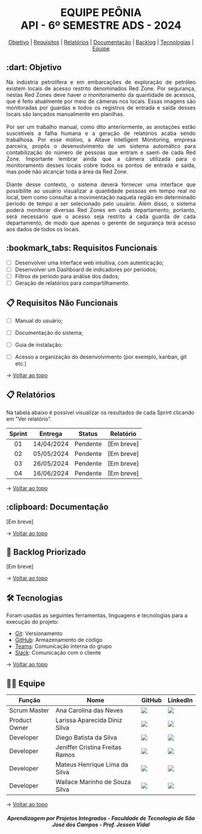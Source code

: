 <br id="topo">

<h1 align="center"> EQUIPE PEÔNIA </br> API - 6º SEMESTRE ADS - 2024 </h1>
<p align="center">
    <a href="#objetivo">Objetivo</a> | 
    <a href="#requisitos">Requisitos</a> | 
    <a href="#relatório">Relatórios</a> | 
    <a href="#documentacao">Documentação</a> |
    <a href="#projeto">Backlog</a> |
    <a href="#tecnologias">Tecnologias</a> | 
    <a href="#equipe">Equipe</a> 
</p>

<span id="objetivo">

<h2> :dart: Objetivo</h2>

<p align="justify">
  Na indústria petrolífera e em embarcações de exploração de petróleo existem locais de acesso restrito denominados Red Zone. Por segurança, nestas Red Zones deve haver o monitoramento da quantidade de acessos, que é feito atualmente por meio de câmeras nos locais. Essas imagens são monitoradas por guardas e todos os registros de entrada e saída desses locais são lançados manualmente em planilhas.
  <br>
  <br>
  Por ser um trabalho manual, como dito anteriormente, as anotações estão suscetíveis a falha humana e a geração de relatórios acaba sendo trabalhosa. Por esse motivo, a Altave Intelligent Monitoring, empresa parceira, propôs o desenvolvimento de um sistema automático para contabilização do número de pessoas que entram e saem de cada Red Zone. Importante lembrar ainda que a câmera utilizada para o monitoramento desses locais cobre todos os pontos de entrada e saída, mas pode não alcançar toda a área da Red Zone.
  <br>
  <br>
  Diante desse contexto, o sistema deverá fornecer uma interface que possibilite ao usuário visualizar a quantidade pessoas em tempo real no local, bem como consultar a movimentação naquela região em determinado período de tempo a ser selecionado pelo usuário. Além disso, o sistema poderá monitorar diversas Red Zones em cada departamento, portanto, será necessário que o acesso seja restrito a cada guarda de cada departamento, de modo que apenas o gerente de segurança terá acesso aos dados de todos os locais.
</p>

<span id="requisitos">

<h2> :bookmark_tabs: Requisitos Funcionais </h2>

- [ ] Desenvolver uma interface web intuitiva, com autenticação;
- [ ] Desenvolver um Dashboard de indicadores por períodos;
- [ ] Filtros de período para análise dos dados;
- [ ] Geração de relatórios para compartilhamento.

<h2> 📋 Requisitos Não Funcionais </h2>

- [ ] Manual do usuário;
- [ ] Documentação do sistema;
- [ ] Guia de instalação;
- [ ] Acesso a organização do desenvolvimento (por exemplo, kanban, git etc.)
 

 → [Voltar ao topo](#topo)

<span id="relatório">
 
 ## :clipboard: Relatórios
Na tabela abaixo é possível visualizar os resultados de cada Sprint clicando em "Ver relatório". 
    
| Sprint | Entrega | Status | Relatório |
|:-----:|:----------:|:---------:|:---------:|
| 01 | 14/04/2024 |	Pendente | [Em breve] |
| 02 | 05/05/2024 |	Pendente | [Em breve]  |
| 03 | 26/05/2024 |	Pendente | [Em breve]  |
| 04 | 16/06/2024 |	Pendente | [Em breve]  |


→ [Voltar ao topo](#topo)

<span id="documentacao">
<h2> :clipboard: Documentação</h2>

[Em breve]

→ [Voltar ao topo](#topo)


<span id="projeto">
    
 ## 📌 Backlog Priorizado
 
<div align="justify">
    <p> 
      [Em breve]
    </p>
</div>
    
→ [Voltar ao topo](#topo)  

<span id="tecnologias">

## 🛠️ Tecnologias

Foram usadas as seguintes ferramentas, linguagens e tecnologias para a execução do projeto:

- [Git](https://git-scm.com): Versionamento
- [GitHub](https://github.com/): Armazenamento de código
- [Teams](https://teams.microsoft.com): Comunicação interna do grupo
- [Slack](https://slack.com/intl/pt-br): Comunicação com o cliente

→ [Voltar ao topo](#topo)    
    
<span id="equipe">

## 👩‍💻 Equipe
|Função|Nome|GitHub|LinkedIn|
| -------- |-------- |-------- |-------- |
| Scrum Master |Ana Carolina das Neves|<a href="https://github.com/AnaCarolinaNeves" target="_blanck"><img src = "https://img.shields.io/badge/GitHub-100000?style=for-the-badge&logo=github&logoColor=white" target="_blank"></a> |<a href="https://www.linkedin.com/in/ana-carolina-neves-36aa68207/" target="_blank"><img src="https://img.shields.io/badge/-LinkedIn-%230077B5?style=for-the-badge&logo=linkedin&logoColor=white" target="_blank"></a>|
| Product Owner |Larissa Aparecida Diniz Silva|<a href="https://github.com/laaridiniz" target="_blanck"><img src = "https://img.shields.io/badge/GitHub-100000?style=for-the-badge&logo=github&logoColor=white" target="_blank"></a> |<a href="https://www.linkedin.com/in/larissa-diniz-dev" target="_blank"><img src="https://img.shields.io/badge/-LinkedIn-%230077B5?style=for-the-badge&logo=linkedin&logoColor=white" target="_blank"></a>|
| Developer |Diego Batista da Silva|<a href="https://github.com/diiegobsilva" target="_blanck"><img src = "https://img.shields.io/badge/GitHub-100000?style=for-the-badge&logo=github&logoColor=white" target="_blank"></a>|<a href="https://www.linkedin.com/in/diegobatista1/" target="_blank"><img src="https://img.shields.io/badge/-LinkedIn-%230077B5?style=for-the-badge&logo=linkedin&logoColor=white" target="_blank"></a>|
| Developer |Jeniffer Cristina Freitas Ramos|<a href="https://github.com/Jennyads" target="_blanck"><img src = "https://img.shields.io/badge/GitHub-100000?style=for-the-badge&logo=github&logoColor=white" target="_blank"></a>|<a href="https://www.linkedin.com/in/jeniffer-cristina-65787b205/" target="_blank"><img src="https://img.shields.io/badge/-LinkedIn-%230077B5?style=for-the-badge&logo=linkedin&logoColor=white" target="_blank"></a>|
| Developer |Mateus Henrique Lima da Silva|<a href="https://github.com/mateushlsilva" target="_blanck"><img src = "https://img.shields.io/badge/GitHub-100000?style=for-the-badge&logo=github&logoColor=white" target="_blank"></a> |<a href="https://www.linkedin.com/in/mateus-silva-80232a222/" target="_blank"><img src="https://img.shields.io/badge/-LinkedIn-%230077B5?style=for-the-badge&logo=linkedin&logoColor=white" target="_blank"></a>|
| Developer |Wallace Marinho de Souza Silva|<a href="https://github.com/WallaceMarinho" target="_blanck"><img src = "https://img.shields.io/badge/GitHub-100000?style=for-the-badge&logo=github&logoColor=white" target="_blank"></a> |<a href="https://www.linkedin.com/in/wallace-marinho/" target="_blank"><img src="https://img.shields.io/badge/-LinkedIn-%230077B5?style=for-the-badge&logo=linkedin&logoColor=white" target="_blank"></a>|

→ [Voltar ao topo](#topo)   

<h5 align="center"> Aprendizagem por Projetos Integrados - Faculdade de Tecnologia de São José dos Campos - Prof. Jessen Vidal </h5>
